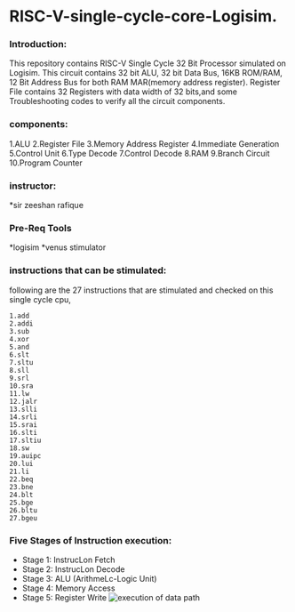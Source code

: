 # RISC-V-single-cycle-core-Logisim.
### Introduction:
This repository contains RISC-V Single Cycle 32 Bit Processor simulated on Logisim. This circuit contains 32 bit ALU, 32 bit Data Bus, 16KB ROM/RAM, 12 Bit Address Bus for both RAM MAR(memory address register). Register File contains 32 Registers with data width of 32 bits,and some Troubleshooting codes to verify all the circuit components.
### components:
1.ALU
2.Register File
3.Memory Address Register
4.Immediate Generation
5.Control Unit
6.Type Decode
7.Control Decode
8.RAM
9.Branch Circuit
10.Program Counter
### instructor:
*sir zeeshan rafique
### Pre-Req Tools
*logisim
*venus stimulator
### instructions that can be stimulated:
following are the 27 instructions that are stimulated and checked on this single cycle cpu,

    1.add
    2.addi
    3.sub
    4.xor
    5.and
    6.slt
    7.sltu
    8.sll
    9.srl
    10.sra
    11.lw
    12.jalr
    13.slli
    14.srli
    15.srai
    16.slti
    17.sltiu
    18.sw
    19.auipc
    20.lui
    21.li
    22.beq
    23.bne
    24.blt
    25.bge
    26.bltu
    27.bgeu
   ### Five Stages of Instruction execution:
   * Stage 1: InstrucLon Fetch 
   * Stage 2: InstrucLon Decode 
   * Stage 3: ALU (ArithmeLc-Logic Unit) 
   * Stage 4: Memory Access 
   * Stage 5: Register Write 
   ![execution of data path](C:\Users\Lenovo\Downloads\eee.png?raw=true "Title")

